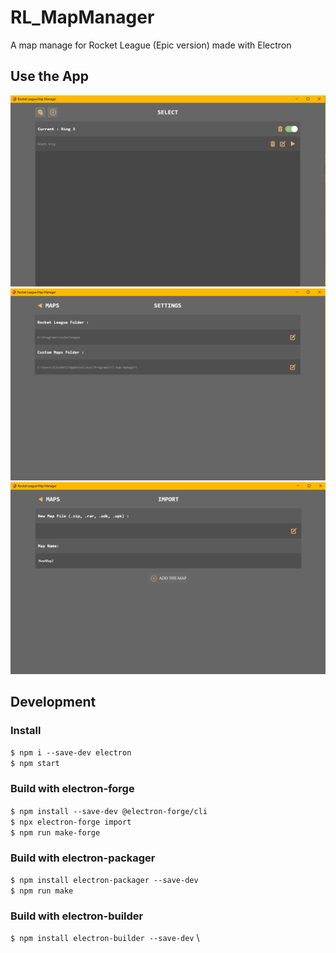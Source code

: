 # RL_MapManager

A map manage for Rocket League (Epic version) made with Electron

## Use the App

![List](https://raw.githubusercontent.com/TonyChouteau/RL_MapManager/main/doc/Capture%20d%E2%80%99%C3%A9cran%202021-05-02%20000052.png)
![Settings](https://raw.githubusercontent.com/TonyChouteau/RL_MapManager/main/doc/Capture%20d%E2%80%99%C3%A9cran%202021-05-02%20000132.png)
![Import](https://raw.githubusercontent.com/TonyChouteau/RL_MapManager/main/doc/Capture%20d%E2%80%99%C3%A9cran%202021-05-02%20000453.png)

## Development

### Install

`$ npm i --save-dev electron` \
`$ npm start`

### Build with electron-forge

`$ npm install --save-dev @electron-forge/cli` \
`$ npx electron-forge import` \
`$ npm run make-forge`

### Build with electron-packager

`$ npm install electron-packager --save-dev` \
`$ npm run make`


### Build with electron-builder

`$ npm install electron-builder --save-dev` \
